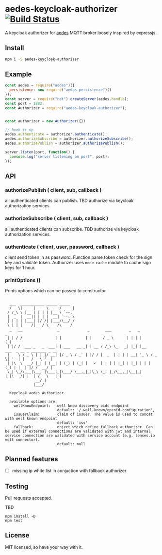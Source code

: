 # aedes-keycloak-authorizer&nbsp;&nbsp;[![Build Status](https://github.com/toniiiik/aedes-keycloak-authorizer/build.svg)](toniiiik/aedes-keycloak-authorizer)

A keycloak authorizer for [aedes](https://github.com/mcollina/aedes) MQTT broker loosely inspired by expressjs.


## Install

```bash
npm i -S aedes-keycloak-authorizer
```

## Example

```javascript
const aedes = require("aedes")({
  persistence: new require("aedes-persistence")()
});
const server = require("net").createServer(aedes.handle);
const port = 1883;
const Authorizer = require("aedes-keycloak-authorizer");


const authorizer = new Authorizer({})

// hook it up
aedes.authenticate = authorizer.authenticate();
aedes.authorizeSubscribe = authorizer.authorizeSubscribe();
aedes.authorizePublish = authorizer.authorizePublish();

server.listen(port, function() {
  console.log("server listening on port", port);
});
```

## API

### authorizePublish ( client, sub, callback )

all authenticated clients can publish.
TBD authorize via keycloak authorization services.

### authorizeSubscribe ( client, sub, callback )

all authenticated clients can subscribe.
TBD authorize via keycloak authorization services.

### authenticate ( client, user, password, callback )
client send token in as password. Function parse token check for the sign key and validate token. Authorizer uses `node-cache` module to cache sign keys for 1 hour. 

### printOptions ()
Prints options which can be passed to constructor
```

  ___  ___________ _____ _____                                                              
  / _ \|  ___|  _  \  ___/  ___|                                                             
 / /_\ \ |__ | | | | |__ \ `--.                                                              
 |  _  |  __|| | | |  __| `--. \                                                             
 | | | | |___| |/ /| |___/\__/ /                                                             
 \_| |_|____/|___/ \____/\____/                                                              
  _   __                _             _       ___        _   _                _              
 | | / /               | |           | |     / _ \      | | | |              (_)             
 | |/ /  ___ _   _  ___| | ___   __ _| | __ / /_\ \_   _| |_| |__   ___  _ __ _ _______ _ __ 
 |    \ / _ \ | | |/ __| |/ _ \ / _` | |/ / |  _  | | | | __| '_ \ / _ \| '__| |_  / _ \ '__|
 | |\  \  __/ |_| | (__| | (_) | (_| |   <  | | | | |_| | |_| | | | (_) | |  | |/ /  __/ |   
 \_| \_/\___|\__, |\___|_|\___/ \__,_|_|\_\ \_| |_/\__,_|\__|_| |_|\___/|_|  |_/___\___|_|   
              __/ |                                                                          
             |___/     

  Keycloak aedes Authorizer.

  available options are:
    wellKnowEndpoint:   well know discovery oidc endpoint
                        default: '/.well-known/openid-configuration',
    issuerClaim:        claim of issuer. The value is used to concat with well known endpoint
                        default: 'iss'
    fallback:           object which define fallback authorizer. Can be used if external connections are validated with jwt and internal service connection are walidated with service account (e.g. lenses.io mqtt connector).
                        default: null
```

## Planned features

 - [ ] missing ip white list in conjuction with fallback authorizer

## Testing

Pull requests accepted.

TBD

```
npm install -D
npm test
```


## License

MIT licensed, so have your way with it.
